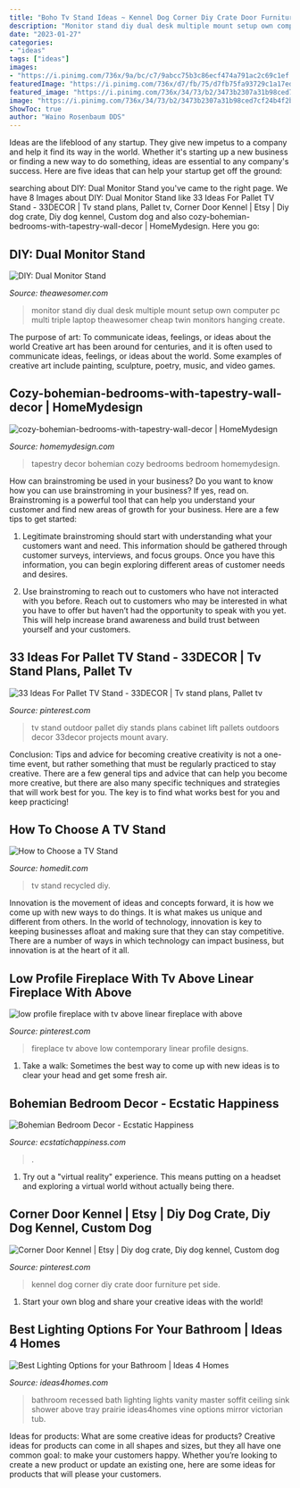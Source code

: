```yaml
---
title: "Boho Tv Stand Ideas ~ Kennel Dog Corner Diy Crate Door Furniture Pet Side"
description: "Monitor stand diy dual desk multiple mount setup own computer pc multi triple laptop theawesomer cheap twin monitors hanging create"
date: "2023-01-27"
categories:
- "ideas"
tags: ["ideas"]
images:
- "https://i.pinimg.com/736x/9a/bc/c7/9abcc75b3c86ecf474a791ac2c69c1ef.jpg"
featuredImage: "https://i.pinimg.com/736x/d7/fb/75/d7fb75fa93729c1a17ed51dc51c4b0c3.jpg"
featured_image: "https://i.pinimg.com/736x/34/73/b2/3473b2307a31b98ced7cf24b4f2bf17b.jpg"
image: "https://i.pinimg.com/736x/34/73/b2/3473b2307a31b98ced7cf24b4f2bf17b.jpg"
ShowToc: true
author: "Waino Rosenbaum DDS"
---
```



Ideas are the lifeblood of any startup. They give new impetus to a company and help it find its way in the world. Whether it's starting up a new business or finding a new way to do something, ideas are essential to any company's success. Here are five ideas that can help your startup get off the ground: 

	

		
searching about DIY: Dual Monitor Stand you've came to the right page. We have 8 Images about DIY: Dual Monitor Stand like 33 Ideas For Pallet TV Stand - 33DECOR | Tv stand plans, Pallet tv, Corner Door Kennel | Etsy | Diy dog crate, Diy dog kennel, Custom dog and also cozy-bohemian-bedrooms-with-tapestry-wall-decor | HomeMydesign. Here you go:
		
    
## DIY: Dual Monitor Stand

<img loading=lazy src="https://theawesomer.com/photos/2009/12/121409_diy_3.jpg" onerror="this.onerror=null;this.src='https://tse1.mm.bing.net/th?id=OIP.If-y0AretOjyV92ivPaC5gAAAA&amp;pid=15.1';" alt="DIY: Dual Monitor Stand">

_Source: theawesomer.com_

>monitor stand diy dual desk multiple mount setup own computer pc multi triple laptop theawesomer cheap twin monitors hanging create. 

	

The purpose of art: To communicate ideas, feelings, or ideas about the world
Creative art has been around for centuries, and it is often used to communicate ideas, feelings, or ideas about the world. Some examples of creative art include painting, sculpture, poetry, music, and video games.

    
## Cozy-bohemian-bedrooms-with-tapestry-wall-decor | HomeMydesign

<img loading=lazy src="https://homemydesign.com/wp-content/uploads/2019/08/cozy-bohemian-bedrooms-with-tapestry-wall-decor.jpg" onerror="this.onerror=null;this.src='https://tse3.mm.bing.net/th?id=OIP.mwZlVI7kgahbvJk-OOIU5wHaKL&amp;pid=15.1';" alt="cozy-bohemian-bedrooms-with-tapestry-wall-decor | HomeMydesign">

_Source: homemydesign.com_

>tapestry decor bohemian cozy bedrooms bedroom homemydesign. 

	

How can brainstroming be used in your business?
Do you want to know how you can use brainstroming in your business? If yes, read on. Brainstroming is a powerful tool that can help you understand your customer and find new areas of growth for your business. Here are a few tips to get started:
1. Legitimate brainstroming should start with understanding what your customers want and need. This information should be gathered through customer surveys, interviews, and focus groups. Once you have this information, you can begin exploring different areas of customer needs and desires.

2. Use brainstroming to reach out to customers who have not interacted with you before. Reach out to customers who may be interested in what you have to offer but haven’t had the opportunity to speak with you yet. This will help increase brand awareness and build trust between yourself and your customers.


    
## 33 Ideas For Pallet TV Stand - 33DECOR | Tv Stand Plans, Pallet Tv

<img loading=lazy src="https://i.pinimg.com/736x/d7/fb/75/d7fb75fa93729c1a17ed51dc51c4b0c3.jpg" onerror="this.onerror=null;this.src='https://tse2.mm.bing.net/th?id=OIP.5kZCNH0rcZOg-OalbXdtvAHaNK&amp;pid=15.1';" alt="33 Ideas For Pallet TV Stand - 33DECOR | Tv stand plans, Pallet tv">

_Source: pinterest.com_

>tv stand outdoor pallet diy stands plans cabinet lift pallets outdoors decor 33decor projects mount avary. 

	

Conclusion: Tips and advice for becoming creative
creativity is not a one-time event, but rather something that must be regularly practiced to stay creative. There are a few general tips and advice that can help you become more creative, but there are also many specific techniques and strategies that will work best for you. The key is to find what works best for you and keep practicing!

    
## How To Choose A TV Stand

<img loading=lazy src="https://cdn.homedit.com/wp-content/uploads/2010/07/bricks-and-wood-to-create-a-tv-stand.jpg" onerror="this.onerror=null;this.src='https://tse1.mm.bing.net/th?id=OIP.RrvqLGewq3V6d-npI_1xoQHaLD&amp;pid=15.1';" alt="How to Choose a TV Stand">

_Source: homedit.com_

>tv stand recycled diy. 

	

Innovation is the movement of ideas and concepts forward, it is how we come up with new ways to do things. It is what makes us unique and different from others. In the world of technology, innovation is key to keeping businesses afloat and making sure that they can stay competitive. There are a number of ways in which technology can impact business, but innovation is at the heart of it all.

    
## Low Profile Fireplace With Tv Above Linear Fireplace With Above

<img loading=lazy src="https://i.pinimg.com/736x/9a/bc/c7/9abcc75b3c86ecf474a791ac2c69c1ef.jpg" onerror="this.onerror=null;this.src='https://tse3.mm.bing.net/th?id=OIP.VsDiKUqjP_lN2Ii2a4HzvgHaJ3&amp;pid=15.1';" alt="low profile fireplace with tv above linear fireplace with above">

_Source: pinterest.com_

>fireplace tv above low contemporary linear profile designs. 

	

1. Take a walk: Sometimes the best way to come up with new ideas is to clear your head and get some fresh air.

    
## Bohemian Bedroom Decor - Ecstatic Happiness

<img loading=lazy src="https://www.ecstatichappiness.com/wp-content/uploads/2020/08/Beautiful-brown-bohemian-bedroom.jpg" onerror="this.onerror=null;this.src='https://tse1.mm.bing.net/th?id=OIP.JIammLTvi07qHz-0w-naEwHaLH&amp;pid=15.1';" alt="Bohemian Bedroom Decor - Ecstatic Happiness">

_Source: ecstatichappiness.com_

>. 

	

1. Try out a "virtual reality" experience. This means putting on a headset and exploring a virtual world without actually being there.

    
## Corner Door Kennel | Etsy | Diy Dog Crate, Diy Dog Kennel, Custom Dog

<img loading=lazy src="https://i.pinimg.com/736x/34/73/b2/3473b2307a31b98ced7cf24b4f2bf17b.jpg" onerror="this.onerror=null;this.src='https://tse2.mm.bing.net/th?id=OIP.dKHHCuD87G_6ncVBeyGOGwHaJ3&amp;pid=15.1';" alt="Corner Door Kennel | Etsy | Diy dog crate, Diy dog kennel, Custom dog">

_Source: pinterest.com_

>kennel dog corner diy crate door furniture pet side. 

	

1. Start your own blog and share your creative ideas with the world!

    
## Best Lighting Options For Your Bathroom | Ideas 4 Homes

<img loading=lazy src="http://www.ideas4homes.com/wp-content/uploads/2015/08/Recessed-Bathroom-Lights-Above-Bathroom-Sink.jpg" onerror="this.onerror=null;this.src='https://tse3.mm.bing.net/th?id=OIP.O8HRH6pGQ69wdbMPpnAH_AHaKP&amp;pid=15.1';" alt="Best Lighting Options for your Bathroom | Ideas 4 Homes">

_Source: ideas4homes.com_

>bathroom recessed bath lighting lights vanity master soffit ceiling sink shower above tray prairie ideas4homes vine options mirror victorian tub. 

	

Ideas for products: What are some creative ideas for products?
Creative ideas for products can come in all shapes and sizes, but they all have one common goal: to make your customers happy. Whether you’re looking to create a new product or update an existing one, here are some ideas for products that will please your customers.

